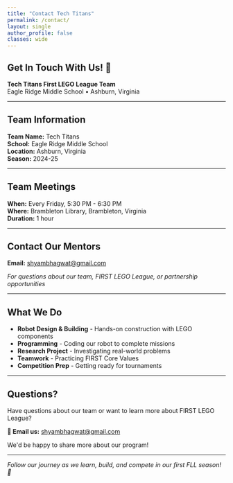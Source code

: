 ```yaml
---
title: "Contact Tech Titans"
permalink: /contact/
layout: single
author_profile: false
classes: wide
---
```


## Get In Touch With Us! 📧

**Tech Titans First LEGO League Team**  
Eagle Ridge Middle School • Ashburn, Virginia

---

## Team Information

**Team Name:** Tech Titans  
**School:** Eagle Ridge Middle School  
**Location:** Ashburn, Virginia  
**Season:** 2024-25

---

## Team Meetings

**When:** Every Friday, 5:30 PM - 6:30 PM  
**Where:** Brambleton Library, Brambleton, Virginia  
**Duration:** 1 hour

---

## Contact Our Mentors

**Email:** [shyambhagwat@gmail.com](mailto:shyambhagwat@gmail.com)

*For questions about our team, FIRST LEGO League, or partnership opportunities*

---

## What We Do

- **Robot Design & Building** - Hands-on construction with LEGO components
- **Programming** - Coding our robot to complete missions  
- **Research Project** - Investigating real-world problems
- **Teamwork** - Practicing FIRST Core Values
- **Competition Prep** - Getting ready for tournaments

---

## Questions?

Have questions about our team or want to learn more about FIRST LEGO League? 

**📧 Email us:** [shyambhagwat@gmail.com](mailto:shyambhagwat@gmail.com)

We'd be happy to share more about our program!

---

*Follow our journey as we learn, build, and compete in our first FLL season! 🤖*
